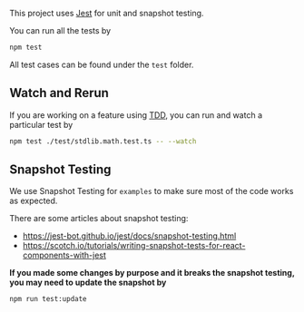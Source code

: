 This project uses [Jest](https://jestjs.io/) for unit and snapshot testing.

You can run all the tests by

```bash
npm test
```

All test cases can be found under the `test` folder.

## Watch and Rerun

If you are working on a feature using [TDD](https://technologyconversations.com/2013/12/20/test-driven-development-tdd-example-walkthrough/), you can run and watch a particular test by

```bash
npm test ./test/stdlib.math.test.ts -- --watch
```

## Snapshot Testing

We use Snapshot Testing for `examples` to make sure most of the code works as expected.

There are some articles about snapshot testing:

 - https://jest-bot.github.io/jest/docs/snapshot-testing.html
 - https://scotch.io/tutorials/writing-snapshot-tests-for-react-components-with-jest

**If you made some changes by purpose and it breaks the snapshot testing, you may need to update the snapshot by**

```bash
npm run test:update
```